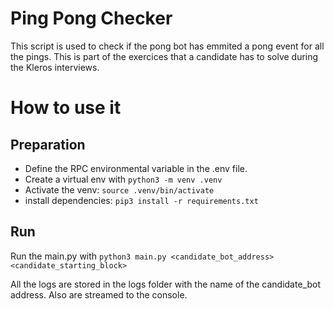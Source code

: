# Ping Pong Checker

This script is used to check if the pong bot has emmited a pong event for all the pings. This is part of the exercices that a candidate has to solve during the Kleros interviews.

# How to use it
## Preparation
- Define the RPC environmental variable in the .env file.
- Create a virtual env with `python3 -m venv .venv`
- Activate the venv: `source .venv/bin/activate`
- install dependencies: `pip3 install -r requirements.txt`

## Run
Run the main.py with `python3 main.py <candidate_bot_address> <candidate_starting_block>`

All the logs are stored in the logs folder with the name of the candidate_bot address. Also are streamed to the console.
